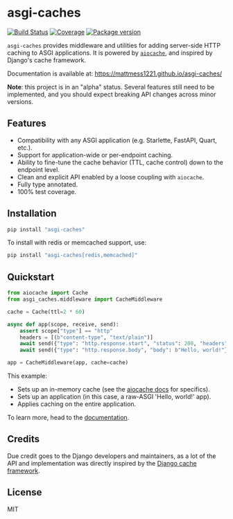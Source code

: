 # asgi-caches

[![Build Status](https://github.com/mattmess1221/asgi-caches/actions/workflows/ci.yml/badge.svg)](https://github.com/mattmess1221/asgi-caches/actions/workflows/ci.yml)
[![Coverage](https://codecov.io/gh/mattmess1221/asgi-caches/branch/main/graph/badge.svg)](https://codecov.io/gh/mattmess1221/asgi-caches)
[![Package version](https://badge.fury.io/py/asgi-caches.svg)](https://pypi.org/project/asgi-caches)

`asgi-caches` provides middleware and utilities for adding server-side HTTP caching to ASGI applications. It is powered by [`aiocache`](https://aiocache.aio-libs.org/en/latest/), and inspired by Django's cache framework.

Documentation is available at: https://mattmess1221.github.io/asgi-caches/

**Note**: this project is in an "alpha" status. Several features still need to be implemented, and you should expect breaking API changes across minor versions.

## Features

- Compatibility with any ASGI application (e.g. Starlette, FastAPI, Quart, etc.).
- Support for application-wide or per-endpoint caching.
- Ability to fine-tune the cache behavior (TTL, cache control) down to the endpoint level.
- Clean and explicit API enabled by a loose coupling with `aiocache`.
- Fully type annotated.
- 100% test coverage.

## Installation

```bash
pip install "asgi-caches"
```

To install with redis or memcached support, use:

```bash
pip install "asgi-caches[redis,memcached]"
```

## Quickstart

```python
from aiocache import Cache
from asgi_caches.middleware import CacheMiddleware

cache = Cache(ttl=2 * 60)

async def app(scope, receive, send):
    assert scope["type"] == "http"
    headers = [(b"content-type", "text/plain")]
    await send({"type": "http.response.start", "status": 200, "headers": headers})
    await send({"type": "http.response.body", "body": b"Hello, world!"})

app = CacheMiddleware(app, cache=cache)
```

This example:

- Sets up an in-memory cache (see the [aiocache docs](https://aiocache.aio-libs.org/en/latest/) for specifics).
- Sets up an application (in this case, a raw-ASGI 'Hello, world!' app).
- Applies caching on the entire application.

To learn more, head to the [documentation](https://mattmess1221.github.io/asgi-caches/).

## Credits

Due credit goes to the Django developers and maintainers, as a lot of the API and implementation was directly inspired by the [Django cache framework](https://docs.djangoproject.com/en/2.2/topics/cache/).

## License

MIT
